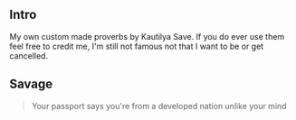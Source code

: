 

## Intro

My own custom made proverbs by Kautilya Save.
If you do ever use them feel free to credit me, I'm still not famous not that I want to be or get cancelled.



## Savage

> Your passport says you're from a developed nation unlike your mind

